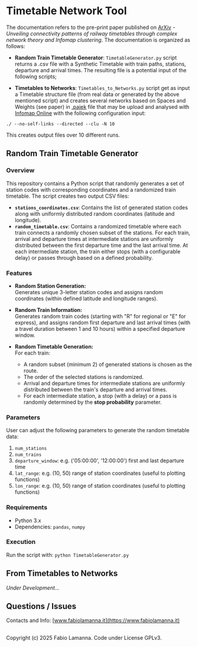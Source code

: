 # Timetable Network Tool
The documentation refers to the pre-print paper published on [ArXiv](https://arxiv.org/) - *Unveiling connectivity patterns of railway timetables through complex network theory and Infomap clustering*.
The documentation is organized as follows:

- **Random Train Timetable Generator**: `TimetableGenerator.py` script returns a .csv file with a Synthetic Timetable with train paths, stations, departure and arrival times. The resulting file is a potential input of the following scripts;

- **Timetables to Networks**: `Timetables_to_Networks.py` script get as input a Timetable structure file (from real data or generated by the above mentioned script) and creates several networks based on Spaces and Weights (see paper) in [.pajek](http://mrvar.fdv.uni-lj.si/pajek/) file that may be upload and analysed with [Infomap Online](https://www.mapequation.org/infomap/) with the following configuration input:

`./ --no-self-links --directed --clu -N 10`

This creates output files over 10 different runs.

## Random Train Timetable Generator

### Overview

This repository contains a Python script that randomly generates a set of station codes with corresponding coordinates and a randomized train timetable. The script creates two output CSV files:

- **`stations_coordinates.csv`**: Contains the list of generated station codes along with uniformly distributed random coordinates (latitude and longitude).
- **`random_timetable.csv`**: Contains a randomized timetable where each train connects a randomly chosen subset of the stations. For each train, arrival and departure times at intermediate stations are uniformly distributed between the first departure time and the last arrival time. At each intermediate station, the train either stops (with a configurable delay) or passes through based on a defined probability.

### Features

- **Random Station Generation:**  
  Generates unique 3-letter station codes and assigns random coordinates (within defined latitude and longitude ranges).

- **Random Train Information:**  
  Generates random train codes (starting with "R" for regional or "E" for express), and assigns random first departure and last arrival times (with a travel duration between 1 and 10 hours) within a specified departure window.

- **Random Timetable Generation:**  
  For each train:
  - A random subset (minimum 2) of generated stations is chosen as the route.
  - The order of the selected stations is randomized.
  - Arrival and departure times for intermediate stations are uniformly distributed between the train's departure and arrival times.
  - For each intermediate station, a stop (with a delay) or a pass is randomly determined by the **stop probability** parameter.

### Parameters
User can adjust the following parameters to generate the random timetable data:

1. `num_stations`
2. `num_trains`
3. `departure_window`: e.g. ('05:00:00', '12:00:00') first and last departure time
4. `lat_range`: e.g. (10, 50) range of station coordinates (useful to plotting functions)
5. `lon_range`: e.g. (10, 50) range of station coordinates (useful to plotting functions)

### Requirements

- Python 3.x
- Dependencies: `pandas`, `numpy`

### Execution
Run the script with:
`python TimetableGenerator.py`

## From Timetables to Networks
*Under Development...*

## Questions / Issues
Contacts and Info: [www.fabiolamanna.it](https://www.fabiolamanna.it)

##
Copyright (c) 2025 Fabio Lamanna. Code under License GPLv3.
